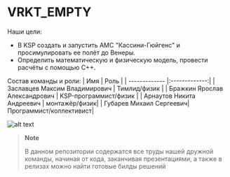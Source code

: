 # VRKT_EMPTY


Наши цели: 
- В KSP создать и запустить АМС "Кассини-Гюйгенс" и просимулировать ее пoлёт до Венеры. 
- Определить математическую и физическую модель, провести расчёты с помощью C++. 

Состав команды и роли:
| Имя        | Роль           |
| ------------- |:-------------:|
| Заславцев Максим Владимирович     | Тимлид/физик |
| Бражкин Ярослав Александрович    | KSP-программист/физик      |
| Арнаутов Никита Андреевич      |	монтажёр/физик|
| Губарев Михаил Сергеевич| Программист/коллективист|

![alt text][logo]

[logo]: https://sun1-18.userapi.com/impg/9LoD7lLFB3o_XB0v6kzMNgiXareUz6-NeqndJQ/C7hY4UZF3JY.jpg?size=977x705&quality=96&sign=4559356a13d0da81cc093db055728f1e&type=album "Logo Title Text 2"

> **Note**
> 
> В данном репозитории содержатся все труды нашей дружной команды, начиная от кода, заканчивая презентациями, а также в релизах можно найти готовые билды решений
	


